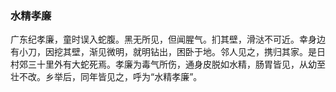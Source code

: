 <script type="text/javascript">
    var head = document.getElementsByTagName('head')[0];
    cssURL = '/public/article_1.css';
    linkTag = document.createElement('link');
    linkTag.href = cssURL;
    linkTag.setAttribute('type','text/css');
    linkTag.setAttribute('rel','stylesheet');
    head.appendChild(linkTag);
</script>
### 水精孝廉

广东纪孝廉，童时误入蛇腹。黑无所见，但闻腥气。扪其壁，滑㳠不可近。幸身边有小刀，因挖其壁，渐见微明，就明钻出，困卧于地。邻人见之，携归其家。是日村郊三十里外有大蛇死焉。孝廉为毒气所伤，通身皮脱如水精，肠胃皆见，从幼至壮不改。乡举后，同年皆见之，呼为“水精孝廉”。

